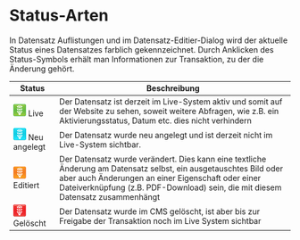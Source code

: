 # Status-Arten

In Datensatz Auflistungen und im Datensatz-Editier-Dialog wird der aktuelle Status eines Datensatzes farblich gekennzeichnet. Durch Anklicken des Status-Symbols erhält man Informationen zur Transaktion, zu der die Änderung gehört.

| Status | Beschreibung |
| -- | -- |
| ![](bild70.png) Live | Der Datensatz ist derzeit im Live-System aktiv und somit auf der Website zu sehen, soweit weitere Abfragen, wie z.B. ein Aktivierungsstatus, Datum etc. dies nicht verhindern |
| ![](bild71.png) Neu angelegt | Der Datensatz wurde neu angelegt und ist derzeit nicht im Live-System sichtbar. |
| ![](bild72.png) Editiert | Der Datensatz wurde verändert. Dies kann eine textliche Änderung am Datensatz selbst, ein ausgetauschtes Bild oder aber auch Änderungen an einer Eigenschaft oder einer Dateiverknüpfung (z.B. PDF-Download) sein, die mit diesem Datensatz zusammenhängt |
| ![](bild73.png) Gelöscht | Der Datensatz wurde im CMS gelöscht, ist aber bis zur Freigabe der Transaktion noch im Live System sichtbar |
